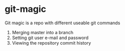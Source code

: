 # git-magic
Git magic is a repo with different useable git commands

1. Merging master into a branch 
2. Setting git user e-mail and password
3. Viewing the repository commit history
